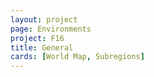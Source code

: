 ```yaml
---
layout: project
page: Environments
project: F16
title: General
cards: [World Map, Subregions]
---
```

